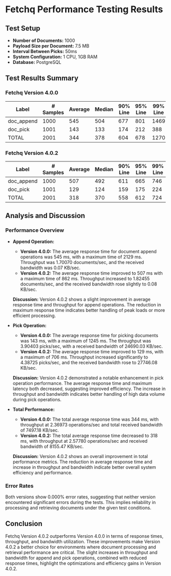 # Fetchq Performance Testing Results

## Test Setup

- **Number of Documents:** 1000
- **Payload Size per Document:** 7.5 MB
- **Interval Between Picks:** 50ms
- **System Configuration:** 1 CPU, 1GB RAM
- **Database:** PostgreSQL

## Test Results Summary

### Fetchq Version 4.0.0

| Label       | # Samples | Average | Median | 90% Line | 95% Line | 99% Line | Min  | Max  | Error % | Throughput | Received KB/sec | Sent KB/sec |
|-------------|-----------|---------|--------|----------|----------|----------|------|------|---------|------------|------------------|-------------|
| doc_append  | 1000      | 545     | 504    | 677      | 801      | 1469     | 364  | 2129 | 0.000%  | 1.70070    | 0.07             | 0.00        |
| doc_pick    | 1001      | 143     | 133    | 174      | 212      | 388      | 7    | 1245 | 0.000%  | 3.90403    | 24690.03         | 0.00        |
| TOTAL       | 2001      | 344     | 378    | 604      | 678      | 1270     | 7    | 2129 | 0.000%  | 2.36973    | 7497.18          | 0.00        |

### Fetchq Version 4.0.2

| Label       | # Samples | Average | Median | 90% Line | 95% Line | 99% Line | Min  | Max  | Error % | Throughput | Received KB/sec | Sent KB/sec |
|-------------|-----------|---------|--------|----------|----------|----------|------|------|---------|------------|------------------|-------------|
| doc_append  | 1000      | 507     | 492    | 611      | 665      | 746      | 370  | 862  | 0.000%  | 1.82455    | 0.08             | 0.00        |
| doc_pick    | 1001      | 129     | 124    | 159      | 175      | 224      | 2    | 706  | 0.000%  | 4.38725    | 27746.08         | 0.00        |
| TOTAL       | 2001      | 318     | 370    | 558      | 612      | 724      | 2    | 862  | 0.000%  | 2.57780    | 8155.47          | 0.00        |

## Analysis and Discussion

### Performance Overview

- **Append Operation:**
  - **Version 4.0.0:** The average response time for document append operations was 545 ms, with a maximum time of 2129 ms. Throughput was 1.70070 documents/sec, and the received bandwidth was 0.07 KB/sec.
  - **Version 4.0.2:** The average response time improved to 507 ms with a maximum time of 862 ms. Throughput increased to 1.82455 documents/sec, and the received bandwidth rose slightly to 0.08 KB/sec.

  **Discussion:** Version 4.0.2 shows a slight improvement in average response time and throughput for append operations. The reduction in maximum response time indicates better handling of peak loads or more efficient processing.

- **Pick Operation:**
  - **Version 4.0.0:** The average response time for picking documents was 143 ms, with a maximum of 1245 ms. The throughput was 3.90403 picks/sec, with a received bandwidth of 24690.03 KB/sec.
  - **Version 4.0.2:** The average response time improved to 129 ms, with a maximum of 706 ms. Throughput increased significantly to 4.38725 picks/sec, and the received bandwidth rose to 27746.08 KB/sec.

  **Discussion:** Version 4.0.2 demonstrated a notable enhancement in pick operation performance. The average response time and maximum latency both decreased, suggesting improved efficiency. The increase in throughput and bandwidth indicates better handling of high data volume during pick operations.

- **Total Performance:**
  - **Version 4.0.0:** The total average response time was 344 ms, with throughput at 2.36973 operations/sec and total received bandwidth of 7497.18 KB/sec.
  - **Version 4.0.2:** The total average response time decreased to 318 ms, with throughput at 2.57780 operations/sec and received bandwidth of 8155.47 KB/sec.

  **Discussion:** Version 4.0.2 shows an overall improvement in total performance metrics. The reduction in average response time and increase in throughput and bandwidth indicate better overall system efficiency and performance.

### Error Rates

Both versions show 0.000% error rates, suggesting that neither version encountered significant errors during the tests. This implies reliability in processing and retrieving documents under the given test conditions.

## Conclusion

Fetchq Version 4.0.2 outperforms Version 4.0.0 in terms of response times, throughput, and bandwidth utilization. These improvements make Version 4.0.2 a better choice for environments where document processing and retrieval performance are critical. The slight increases in throughput and bandwidth for append and pick operations, combined with reduced response times, highlight the optimizations and efficiency gains in Version 4.0.2.
